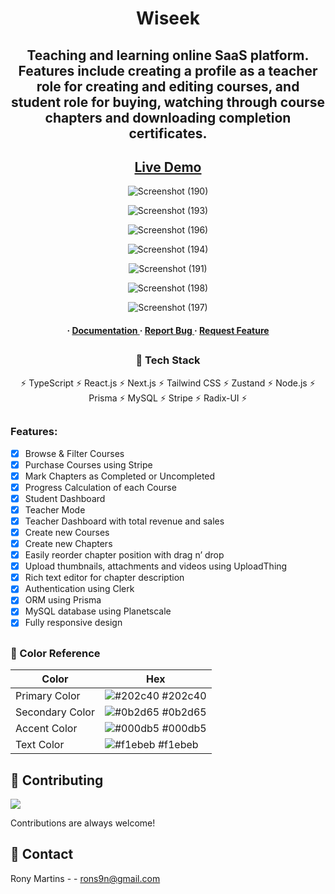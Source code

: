 <div align='center'>

<h1>Wiseek</h1>

<h2>Teaching and learning online SaaS platform. Features include creating a profile as a teacher role for creating and editing courses, and student role for buying, watching through course chapters and downloading completion certificates.</h2>

## [Live Demo](https://wiseek.vercel.app)

![Screenshot (190)](https://github.com/Roeck/Wiseek/assets/28878478/d3d88355-8fc6-4d41-ad71-3667761a0e23)

![Screenshot (193)](https://github.com/Roeck/Wiseek/assets/28878478/51a08313-8a22-432c-9dbf-161bbf661d0d)

![Screenshot (196)](https://github.com/Roeck/Wiseek/assets/28878478/ce5ce00f-7078-4b18-b13c-a57cff3aaa7d)

![Screenshot (194)](https://github.com/Roeck/Wiseek/assets/28878478/b54cb22c-7484-454c-962d-37d9ee084d77)

![Screenshot (191)](https://github.com/Roeck/Wiseek/assets/28878478/ea6b9f6b-7008-4fa5-b236-4b9d3cddbc32)

![Screenshot (198)](https://github.com/Roeck/Wiseek/assets/28878478/b6e2e4eb-ffb0-4363-8dcf-dc28ca47ea00)

![Screenshot (197)](https://github.com/Roeck/Wiseek/assets/28878478/633ba796-f547-43a0-9212-86aaf0fde2d5)


<h4> <span> · </span> <a href="https://github.com/Roeck/Wiseek/blob/master/README.md"> Documentation </a> <span> · </span> <a href="https://github.com/Roeck/Wiseek/issues"> Report Bug </a> <span> · </span> <a href="https://github.com/Roeck/Wiseek/issues"> Request Feature </a> </h4>

##

</div>

<div align='center'>
 
### :space_invader: Tech Stack


:zap: TypeScript
:zap: React.js
:zap: Next.js
:zap: Tailwind CSS
:zap: Zustand
:zap: Node.js
:zap: Prisma
:zap: MySQL
:zap: Stripe
:zap: Radix-UI :zap:

</div>

##

<h3>Features:</h3>

- [x] Browse & Filter Courses
- [x] Purchase Courses using Stripe
- [x] Mark Chapters as Completed or Uncompleted
- [x] Progress Calculation of each Course
- [x] Student Dashboard
- [x] Teacher Mode
- [x] Teacher Dashboard with total revenue and sales
- [x] Create new Courses
- [x] Create new Chapters
- [x] Easily reorder chapter position with drag n’ drop
- [x] Upload thumbnails, attachments and videos using UploadThing
- [x] Rich text editor for chapter description
- [x] Authentication using Clerk
- [x] ORM using Prisma
- [x] MySQL database using Planetscale
- [x] Fully responsive design

##
 
### :art: Color Reference
| Color | Hex |
| --------------- | ---------------------------------------------------------------- |
| Primary Color | ![#202c40](https://via.placeholder.com/10/202c40?text=+) #202c40 |
| Secondary Color | ![#0b2d65](https://via.placeholder.com/10/0b2d65?text=+) #0b2d65 |
| Accent Color | ![#000db5](https://via.placeholder.com/10/000db5?text=+) #000db5 |
| Text Color | ![#f1ebeb](https://via.placeholder.com/10/f1ebeb?text=+) #f1ebeb |

##

## :wave: Contributing

<a href="https://github.com/Roeck/Frazer/graphs/contributors"> <img src="https://contrib.rocks/image?repo=Louis3797/awesome-readme-template" /> </a>

Contributions are always welcome!

## :handshake: Contact

Rony Martins - - rons9n@gmail.com






